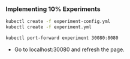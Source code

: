 ### Implementing 10% Experiments

```bash
kubectl create -f experiment-config.yml
kubectl create -f experiment.yml
```

```bash
kubectl port-forward experiment 30080:8080
```

- Go to localhost:30080 and refresh the page.
